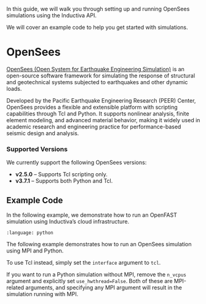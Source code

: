 In this guide, we will walk you through setting up and running OpenSees simulations
using the Inductiva API.

We will cover an example code to help you get started with simulations.

# OpenSees

[OpenSees (Open System for Earthquake Engineering Simulation)](https://opensees.berkeley.edu/)
is an open-source software framework for simulating the response of structural
and geotechnical systems subjected to earthquakes and other dynamic loads.

Developed by the Pacific Earthquake Engineering Research (PEER) Center, OpenSees
provides a flexible and extensible platform with scripting capabilities through
Tcl and Python. It supports nonlinear analysis, finite element modeling, and
advanced material behavior, making it widely used in academic research and
engineering practice for performance-based seismic design and analysis.

### Supported Versions  
We currently support the following OpenSees versions:  
- **v2.5.0** – Supports Tcl scripting only.  
- **v3.7.1** – Supports both Python and Tcl.

## Example Code

In the following example, we demonstrate how to run an OpenFAST simulation 
using Inductiva’s cloud infrastructure. 

```{literalinclude} ../../inductiva/tests/test_simulators/opensees/opensees.py
:language: python
```

The following example demonstrates how to run an OpenSees simulation using MPI and Python.  

To use Tcl instead, simply set the `interface` argument to `tcl`.  

If you want to run a Python simulation without MPI, remove the `n_vcpus` argument
and explicitly set `use_hwthread=False`. Both of these are MPI-related arguments,
and specifying any MPI argument will result in the simulation running with MPI.